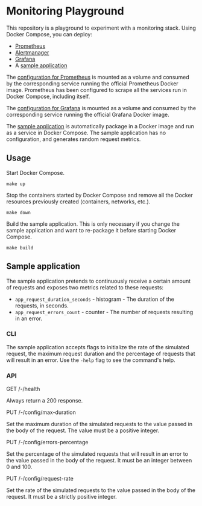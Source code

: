 # Monitoring Playground

This repository is a playground to experiment with a monitoring stack. Using
Docker Compose, you can deploy:

- [Prometheus](http://localhost:9090)
- [Alertmanager](http://localhost:9093)
- [Grafana](http://localhost:3000)
- A [sample application](http://localhost:8080/metrics)

The [configuration for Prometheus](prometheus) is mounted as a volume and
consumed by the corresponding service running the official Prometheus Docker
image. Prometheus has been configured to scrape all the services run in Docker
Compose, including itself.

The [configuration for Grafana](grafana) is mounted as a volume and consumed by
the corresponding service running the official Grafana Docker image.

The [sample application](main.go) is automatically package in a Docker image and
run as a service in Docker Compose. The sample application has no configuration,
and generates random request metrics.

## Usage

Start Docker Compose.

    make up

Stop the containers started by Docker Compose and remove all the Docker
resources previously created (containers, networks, etc.).

    make down

Build the sample application. This is only necessary if you change the sample
application and want to re-package it before starting Docker Compose.

    make build

## Sample application

The sample application pretends to continuously receive a certain amount of
requests and exposes two metrics related to these requests:

- `app_request_duration_seconds` - histogram - The duration of the requests, in
  seconds.
- `app_request_errors_count` - counter - The number of requests resulting in an
  error.

### CLI

The sample application accepts flags to initialize the rate of the simulated
request, the maximum request duration and the percentage of requests that will
result in an error. Use the `-help` flag to see the command's help.

### API

  GET /-/health

Always return a 200 response.

  PUT /-/config/max-duration

Set the maximum duration of the simulated requests to the value passed in the
body of the request. The value must be a  positive integer.

  PUT /-/config/errors-percentage

Set the percentage of the simulated requests that will result in an error to the
value passed in the body of the request. It must be an integer between 0 and
100.

  PUT /-/config/request-rate

Set the rate of the simulated requests to the value passed in the body of the
request. It must be a strictly positive integer.
